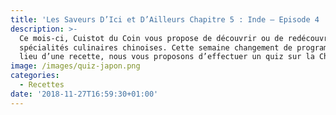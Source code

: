 ```yaml
---
title: 'Les Saveurs D’Ici et D’Ailleurs Chapitre 5 : Inde – Episode 4 : Quiz Chine'
description: >-
  Ce mois-ci, Cuistot du Coin vous propose de découvrir ou de redécouvrir des
  spécialités culinaires chinoises. Cette semaine changement de programme ! Au
  lieu d’une recette, nous vous proposons d’effectuer un quiz sur la Chine.
image: /images/quiz-japon.png
categories:
  - Recettes
date: '2018-11-27T16:59:30+01:00'
---
```

<div class="fyrebox_quiz" data-gid="Gj7WrYNP0" data-oid="zD9A5gAgA" /></div><script src="https://cdn.fyrebox.com/javascripts/fyrebox.min.js?2" defer="defer" async></script>
